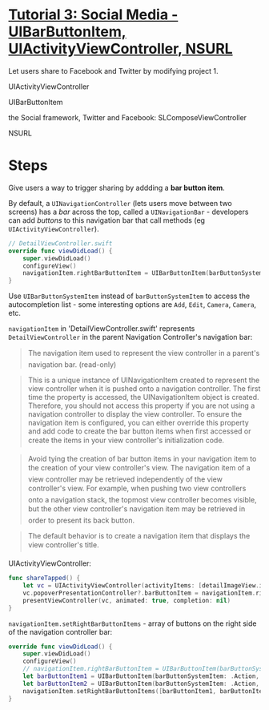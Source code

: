 # [Tutorial 3: Social Media - UIBarButtonItem, UIActivityViewController, NSURL](https://www.hackingwithswift.com/read/3/overview)

Let users share to Facebook and Twitter by modifying project 1.

UIActivityViewController

UIBarButtonItem

the Social framework, Twitter and Facebook: SLComposeViewController

NSURL


# Steps

Give users a way to trigger sharing by addding a __bar button item__.

By default, a `UINavigationController` (lets users move between two screens) has a _bar_ across the top, called a `UINavigationBar` - developers can add _buttons_ to this navigation bar that call methods (eg `UIActivityViewController`).

```swift
// DetailViewController.swift
override func viewDidLoad() {
    super.viewDidLoad()
    configureView()
    navigationItem.rightBarButtonItem = UIBarButtonItem(barButtonSystemItem: .Action, target: self, action: #selector(shareTapped)) // the `shareTapped()` method is to be found on `DetailViewController` itself (`target: self`)
}
```

Use `UIBarButtonSystemItem` instead of `barButtonSystemItem` to access the autocompletion list - some interesting options are `Add`, `Edit`, `Camera`, `Camera`, etc.

`navigationItem` in 'DetailViewController.swift' represents `DetailViewController` in the parent Navigation Controller's navigation bar:

> The navigation item used to represent the view controller in a parent's navigation bar. (read-only)

> This is a unique instance of UINavigationItem created to represent the view controller when it is pushed onto a navigation controller. The first time the property is accessed, the UINavigationItem object is created. Therefore, you should not access this property if you are not using a navigation controller to display the view controller. To ensure the navigation item is configured, you can either override this property and add code to create the bar button items when first accessed or create the items in your view controller's initialization code.

> Avoid tying the creation of bar button items in your navigation item to the creation of your view controller's view. The navigation item of a view controller may be retrieved independently of the view controller's view. For example, when pushing two view controllers onto a navigation stack, the topmost view controller becomes visible, but the other view controller's navigation item may be retrieved in order to present its back button.

> The default behavior is to create a navigation item that displays the view controller's title.


UIActivityViewController:

```swift
func shareTapped() {
    let vc = UIActivityViewController(activityItems: [detailImageView.image!], applicationActivities: []) // pass in two items: an array of items you want to share, and an array of any of your own app's services you want to make sure are in the list. We're passing an empty array into the second parameter, because our app doesn't have any services to offer. But if you were to extend this app to have something like "Other pictures like this", for example, then you would include that functionality here.
    vc.popoverPresentationController?.barButtonItem = navigationItem.rightBarButtonItem // tells iOS where the activity view controller should be anchored (where it should appear from) - on iPhone, activity view controllers automatically take up the full screen, but on iPad they appear as a popover that allows the user to see what they were working on below. This line of code tells iOS to anchor the activity view controller to the right bar button item (our share button), but this only has an effect on iPad – on iPhone it's ignored
    presentViewController(vc, animated: true, completion: nil)
}
```

`navigationItem.setRightBarButtonItems` - array of buttons on the right side of the navigation controller bar:

```swift
override func viewDidLoad() {
    super.viewDidLoad()
    configureView()
    // navigationItem.rightBarButtonItem = UIBarButtonItem(barButtonSystemItem: .Action, target: self, action: #selector(shareTapped2))
    let barButtonItem1 = UIBarButtonItem(barButtonSystemItem: .Action, target: self, action: #selector(shareTapped1))
    let barButtonItem2 = UIBarButtonItem(barButtonSystemItem: .Action, target: self, action: #selector(shareTapped2))
    navigationItem.setRightBarButtonItems([barButtonItem1, barButtonItem2], animated: true)
}
```

